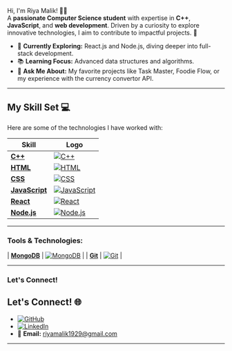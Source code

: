 Hi, I'm Riya Malik! 👩‍💻  
A **passionate Computer Science student** with expertise in **C++**, **JavaScript**, and **web development**. Driven by a curiosity to explore innovative technologies, I aim to contribute to impactful projects. 🚀

- 🎯 **Currently Exploring:** React.js and Node.js, diving deeper into full-stack development.  
- 📚 **Learning Focus:** Advanced data structures and algorithms.  
- 💬 **Ask Me About:** My favorite projects like Task Master, Foodie Flow, or my experience with the currency convertor API.
---

## My Skill Set 💻

Here are some of the technologies I have worked with:

| Skill         | Logo                                                                 |
|---------------|----------------------------------------------------------------------|
| [**C++**](https://en.wikipedia.org/wiki/C%2B%2B)       | [![C++](https://img.icons8.com/color/48/000000/c-plus-plus-logo.png)](https://en.wikipedia.org/wiki/C%2B%2B) |
| [**HTML**](https://en.wikipedia.org/wiki/HTML)        | [![HTML](https://img.icons8.com/color/48/000000/html-5--v1.png)](https://en.wikipedia.org/wiki/HTML)      |
| [**CSS**](https://en.wikipedia.org/wiki/CSS)          | [![CSS](https://img.icons8.com/color/48/000000/css3.png)](https://en.wikipedia.org/wiki/CSS)              |
| [**JavaScript**](https://en.wikipedia.org/wiki/JavaScript) | [![JavaScript](https://img.icons8.com/color/48/000000/javascript.png)](https://en.wikipedia.org/wiki/JavaScript) |
| [**React**](https://en.wikipedia.org/wiki/React_(JavaScript_library)) | [![React](https://img.icons8.com/color/48/000000/react-native.png)](https://en.wikipedia.org/wiki/React_(JavaScript_library)) |
| [**Node.js**](https://en.wikipedia.org/wiki/Node.js)  | [![Node.js](https://img.icons8.com/color/48/000000/nodejs.png)](https://en.wikipedia.org/wiki/Node.js)    |

---


### Tools & Technologies:
| [**MongoDB**](https://en.wikipedia.org/wiki/MongoDB)  | [![MongoDB](https://img.icons8.com/color/48/000000/mongodb.png)](https://en.wikipedia.org/wiki/MongoDB)   |
| [**Git**](https://en.wikipedia.org/wiki/Git)          | [![Git](https://img.icons8.com/color/48/000000/git.png)](https://en.wikipedia.org/wiki/Git)               |

---

### Let's Connect!

## Let's Connect! 🌐

- [![GitHub](https://img.shields.io/badge/-GitHub-181717?style=flat&logo=github&logoColor=white)](https://github.com/Riya1922)
- [![LinkedIn](https://img.shields.io/badge/-LinkedIn-0A66C2?style=flat&logo=linkedin&logoColor=white)](https://www.linkedin.com/in/riya-malik-1b88a2232/)
- 💌 **Email:** riyamalik1929@gmail.com 


---

